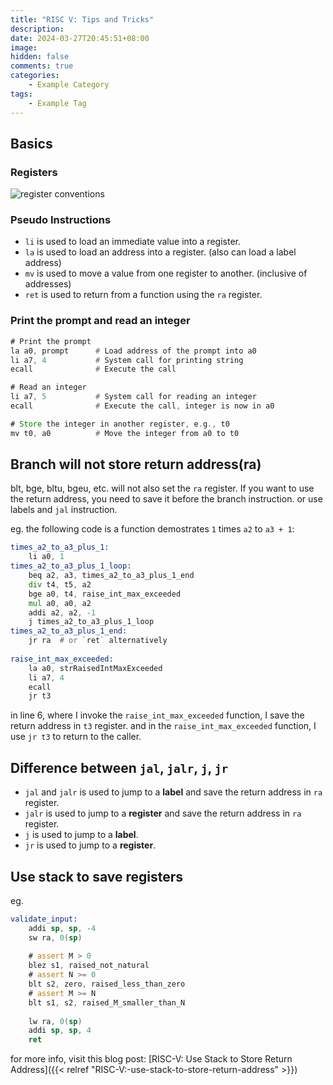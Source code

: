 ```yaml
---
title: "RISC V: Tips and Tricks"
description: 
date: 2024-03-27T20:45:51+08:00
image: 
hidden: false
comments: true
categories:
    - Example Category
tags:  
    - Example Tag
---
```


## Basics

### Registers

![register conventions](<Screenshot 2024-03-27 at 11.39.36 PM.png>)

### Pseudo Instructions

- `li` is used to load an immediate value into a register.
- `la` is used to load an address into a register. (also can load a label address)
- `mv` is used to move a value from one register to another. (inclusive of addresses)
- `ret` is used to return from a function using the `ra` register.

### Print the prompt and read an integer

```asm
# Print the prompt
la a0, prompt      # Load address of the prompt into a0
li a7, 4           # System call for printing string
ecall              # Execute the call

# Read an integer
li a7, 5           # System call for reading an integer
ecall              # Execute the call, integer is now in a0

# Store the integer in another register, e.g., t0
mv t0, a0          # Move the integer from a0 to t0
```


## Branch will not store return address(ra)

blt, bge, bltu, bgeu, etc. will not also set the `ra` register. If you want to use the return address, you need to save it before the branch instruction. or use labels and `jal` instruction.

eg. the following code is a function demostrates `1` times `a2` to `a3 + 1`:
```asm
times_a2_to_a3_plus_1:
	li a0, 1
times_a2_to_a3_plus_1_loop:
	beq a2, a3, times_a2_to_a3_plus_1_end
	div t4, t5, a2
	bge a0, t4, raise_int_max_exceeded
	mul a0, a0, a2
	addi a2, a2, -1
	j times_a2_to_a3_plus_1_loop
times_a2_to_a3_plus_1_end:
	jr ra  # or `ret` alternatively
	
raise_int_max_exceeded:
	la a0, strRaisedIntMaxExceeded
	li a7, 4
	ecall
	jr t3
```

in line 6, where I invoke the `raise_int_max_exceeded` function, I save the return address in `t3` register. and in the `raise_int_max_exceeded` function, I use `jr t3` to return to the caller.

## Difference between `jal`, `jalr`, `j`, `jr`

- `jal` and `jalr` is used to jump to a **label** and save the return address in `ra` register.
- `jalr` is used to jump to a **register** and save the return address in `ra` register.
- `j` is used to jump to a **label**.
- `jr` is used to jump to a **register**.

## Use stack to save registers

eg.

```asm
validate_input:
	addi sp, sp, -4
	sw ra, 0(sp)
	
	# assert M > 0
	blez s1, raised_not_natural
	# assert N >= 0
	blt s2, zero, raised_less_than_zero
	# assert M >= N
	blt s1, s2, raised_M_smaller_than_N
	
	lw ra, 0(sp)
	addi sp, sp, 4
	ret
```

for more info, visit this blog post: [RISC-V: Use Stack to Store Return Address]({{< relref "RISC-V:-use-stack-to-store-return-address" >}})